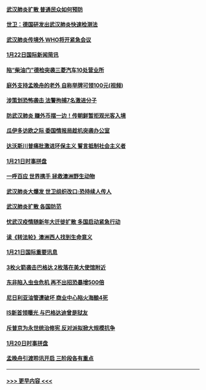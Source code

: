 #### [武汉肺炎扩散 普通民众如何预防](../pages/prog202/a102758504.md?t=01230511) 
#### [世卫：德国研发出武汉肺炎快速检测法](../pages/prog202/a102758495.md?t=01230511) 
#### [武汉肺炎传境外 WHO将开紧急会议](../pages/prog202/a102758437.md?t=01230511) 
#### [1月22日国际新闻简讯](../pages/prog202/a102758231.md?t=01230511) 
#### [陷“柴油门”德检突袭三菱汽车10处营业所](../pages/prog202/a102758165.md?t=01230511) 
#### [庭外支持孟晚舟的老外 自称举牌可领100元(视频)](../pages/prog202/a102758092.md?t=01230511) 
#### [涉策划恐怖袭击 法警拘捕7名激进分子](../pages/prog202/a102758069.md?t=01230511) 
#### [防武汉肺炎 赚外币摆一边！传朝鲜暂拒观光客入境](../pages/prog202/a102758019.md?t=01230511) 
#### [瓜伊多访欧之际 委国情报局趁机突袭办公室](../pages/prog202/a102757999.md?t=01230511) 
#### [达沃斯川普痛批激进环保主义 誓言抵制社会主义者](../pages/prog202/a102757906.md?t=01230511) 
#### [1月21日时事拼盘](../pages/prog202/a102757893.md?t=01230511) 
#### [一呼百应 世界携手 拯救澳洲野生动物](../pages/prog202/a102757884.md?t=01230511) 
#### [武汉肺炎大爆发 世卫组织改口:恐持续人传人](../pages/prog202/a102757701.md?t=01230511) 
#### [武汉肺炎扩散 各国防范](../pages/prog202/a102757636.md?t=01230511) 
#### [忧武汉疫情随新年大迁徙扩散 多国启动紧急行动](../pages/prog202/a102757625.md?t=01230511) 
#### [读《转法轮》澳洲西人找到生命意义](../pages/prog202/a102757465.md?t=01230511) 
#### [1月21日国际重要讯息](../pages/prog202/a102757450.md?t=01230511) 
#### [3枚火箭袭击巴格达 2枚落在美大使馆附近](../pages/prog202/a102757310.md?t=01230511) 
#### [东非陷入虫虫危机 再不出招恐暴增500倍](../pages/prog202/a102757295.md?t=01230511) 
#### [尼日利亚油管遭破坏 商业中心陷火海酿4死](../pages/prog202/a102757272.md?t=01230511) 
#### [IS新首领曝光 与巴格达迪曾是狱友](../pages/prog202/a102757122.md?t=01230511) 
#### [斥普京为永世统治修宪 反对派拟掀大规模抗争](../pages/prog202/a102757022.md?t=01230511) 
#### [1月20日时事拼盘](../pages/prog202/a102757036.md?t=01230511) 
#### [孟晚舟引渡聆讯开启 三阶段各有重点](../pages/prog202/a102757006.md?t=01230511) 

----
#### [ >>> 更早内容 <<< ](../indexes/prog202-earlier.md)
